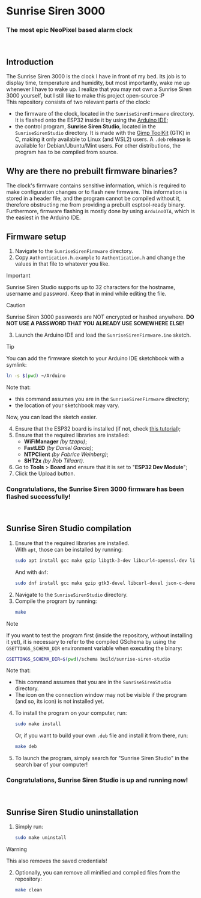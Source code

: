 # Sunrise Siren 3000
### The most epic NeoPixel based alarm clock
<br>

## Introduction
The Sunrise Siren 3000 is the clock I have in front of my bed. Its job is to display time, temperature and humidity, but most importantly, wake me up whenever I have to wake up. I realize that you may not own a Sunrise Siren 3000 yourself, but I still like to make this project open-source :P  
This repository consists of two relevant parts of the clock:  
- the firmware of the clock, located in the `SunriseSirenFirmware` directory. It is flashed onto the ESP32 inside it by using the [Arduino IDE](https://www.arduino.cc/en/software);
- the control program, **Sunrise Siren Studio**, located in the `SunriseSirenStudio` directory. It is made with the [Gimp ToolKit](https://gtk.org/) (GTK) in C, making it only available to Linux (and WSL2) users. A `.deb` release is available for Debian/Ubuntu/Mint users. For other distributions, the program has to be compiled from source.

## Why are there no prebuilt firmware binaries?
The clock's firmware contains sensitive information, which is required to make configuration changes or to flash new firmware. This information is stored in a header file, and the program cannot be compiled without it, therefore obstructing me from providing a prebuilt esptool-ready binary. Furthermore, firmware flashing is mostly done by using `ArduinoOTA`, which is the easiest in the Arduino IDE.

## Firmware setup
1. Navigate to the `SunriseSirenFirmware` directory.
2. Copy `Authentication.h.example` to `Authentication.h` and change the values in that file to whatever you like.
> [!IMPORTANT]
> Sunrise Siren Studio supports up to 32 characters for the hostname, username and password. Keep that in mind while editing the file.

> [!CAUTION]
> Sunrise Siren 3000 passwords are NOT encrypted or hashed anywhere. **DO NOT USE A PASSWORD THAT YOU ALREADY USE SOMEWHERE ELSE!**
3. Launch the Arduino IDE and load the `SunriseSirenFirmware.ino` sketch.
> [!TIP]
> You can add the firmware sketch to your Arduino IDE sketchbook with a symlink:
> ```bash
> ln -s $(pwd) ~/Arduino
> ```
> Note that:
> - this command assumes you are in the `SunriseSirenFirmware` directory;
> - the location of your sketchbook may vary.
>
> Now, you can load the sketch easier.

4. Ensure that the ESP32 board is installed (if not, check [this tutorial](https://randomnerdtutorials.com/installing-esp32-arduino-ide-2-0/));
5. Ensure that the required libraries are installed:
    - **WiFiManager** *(by tzapu)*;
    - **FastLED** *(by Daniel Garcia)*;
    - **NTPClient** *(by Fabrice Weinberg)*;
    - **SHT2x** *(by Rob Tillaart)*.
6. Go to **Tools** > **Board** and ensure that it is set to "**ESP32 Dev Module**";
7. Click the Upload button.

### Congratulations, the Sunrise Siren 3000 firmware has been flashed successfully!
<br>

## Sunrise Siren Studio compilation
1. Ensure that the required libraries are installed.  
With `apt`, those can be installed by running:
    ```bash
    sudo apt install gcc make gzip libgtk-3-dev libcurl4-openssl-dev libjson-c-dev
    ```
    And with `dnf`:
    ```bash
    sudo dnf install gcc make gzip gtk3-devel libcurl-devel json-c-devel
    ```
2. Navigate to the `SunriseSirenStudio` directory.
3. Compile the program by running:
    ```bash
    make
    ```
> [!NOTE]
> If you want to test the program first (inside the repository, without installing it yet), it is necessary to refer to the compiled GSchema by using the `GSETTINGS_SCHEMA_DIR` environment variable when executing the binary:
> ```bash
> GSETTINGS_SCHEMA_DIR=$(pwd)/schema build/sunrise-siren-studio
> ```
> Note that:
> - This command assumes that you are in the `SunriseSirenStudio` directory.
> - The icon on the connection window may not be visible if the program (and so, its icon) is not installed yet.
4. To install the program on your computer, run:
    ```bash
    sudo make install
    ```
    Or, if you want to build your own `.deb` file and install it from there, run:
    ```bash
    make deb
    ```
5. To launch the program, simply search for "Sunrise Siren Studio" in the search bar of your computer!

### Congratulations, Sunrise Siren Studio is up and running now!
<br>

## Sunrise Siren Studio uninstallation
1. Simply run:
    ```bash
    sudo make uninstall
    ```
> [!WARNING]
> This also removes the saved credentials!
2. Optionally, you can remove all minified and compiled files from the repository:
    ```bash
    make clean
    ```
